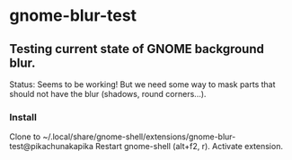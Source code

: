 # gnome-blur-test

## Testing current state of GNOME background blur.

Status: Seems to be working!
But we need some way to mask parts that should not have the blur (shadows, round corners...).

### Install

Clone to ~/.local/share/gnome-shell/extensions/gnome-blur-test@pikachunakapika
Restart gnome-shell (alt+f2, r).
Activate extension.
